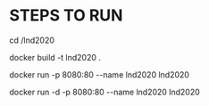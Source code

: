 # STEPS TO RUN

cd /lnd2020

docker build -t lnd2020 .

docker run -p 8080:80 --name lnd2020 lnd2020

docker run -d -p 8080:80 --name lnd2020 lnd2020

